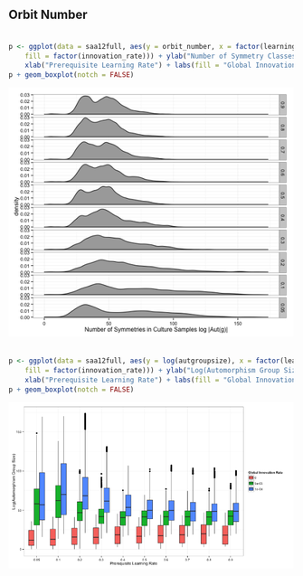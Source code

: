 



## Orbit Number ##


```r

p <- ggplot(data = saa12full, aes(y = orbit_number, x = factor(learning_rate), 
    fill = factor(innovation_rate))) + ylab("Number of Symmetry Classes (Orbits)") + 
    xlab("Prerequisite Learning Rate") + labs(fill = "Global Innovation Rate")
p + geom_boxplot(notch = FALSE)
```

![plot of chunk orbit-1](figure/orbit-1.png) 



```r

p <- ggplot(data = saa12full, aes(y = log(autgroupsize), x = factor(learning_rate), 
    fill = factor(innovation_rate))) + ylab("Log(Automorphism Group Size)") + 
    xlab("Prerequisite Learning Rate") + labs(fill = "Global Innovation Rate")
p + geom_boxplot(notch = FALSE)
```

![plot of chunk auto-1](figure/auto-1.png) 



